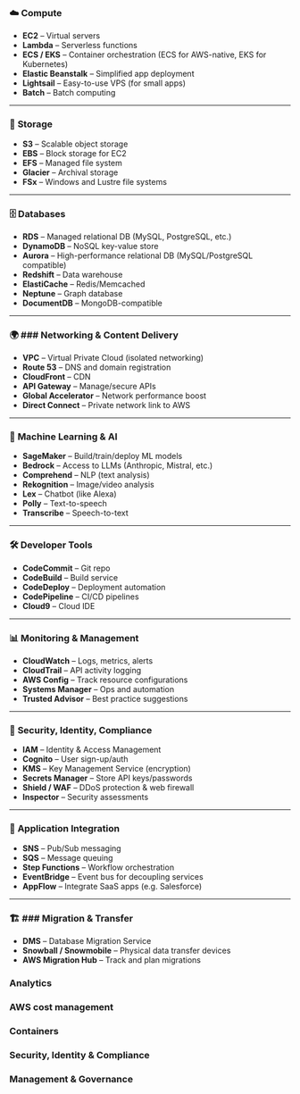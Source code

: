 ### **☁️** **Compute**

- **EC2** – Virtual servers
- **Lambda** – Serverless functions
- **ECS / EKS** – Container orchestration (ECS for AWS-native, EKS for Kubernetes)
- **Elastic Beanstalk** – Simplified app deployment
- **Lightsail** – Easy-to-use VPS (for small apps)
- **Batch** – Batch computing

---
### **💾** **Storage**

- **S3** – Scalable object storage
- **EBS** – Block storage for EC2
- **EFS** – Managed file system
- **Glacier** – Archival storage
- **FSx** – Windows and Lustre file systems

---

### **🗄️** **Databases**

- **RDS** – Managed relational DB (MySQL, PostgreSQL, etc.)
- **DynamoDB** – NoSQL key-value store
- **Aurora** – High-performance relational DB (MySQL/PostgreSQL compatible)
- **Redshift** – Data warehouse
- **ElastiCache** – Redis/Memcached
- **Neptune** – Graph database
- **DocumentDB** – MongoDB-compatible    

---

### **🌍** ### **Networking & Content Delivery**

- **VPC** – Virtual Private Cloud (isolated networking)
- **Route 53** – DNS and domain registration
- **CloudFront** – CDN
- **API Gateway** – Manage/secure APIs
- **Global Accelerator** – Network performance boost
- **Direct Connect** – Private network link to AWS

---

### **🧠** **Machine Learning & AI**

- **SageMaker** – Build/train/deploy ML models
- **Bedrock** – Access to LLMs (Anthropic, Mistral, etc.)
- **Comprehend** – NLP (text analysis)
- **Rekognition** – Image/video analysis
- **Lex** – Chatbot (like Alexa)
- **Polly** – Text-to-speech
- **Transcribe** – Speech-to-text

---

### **🛠️** **Developer Tools**

- **CodeCommit** – Git repo
- **CodeBuild** – Build service
- **CodeDeploy** – Deployment automation
- **CodePipeline** – CI/CD pipelines
- **Cloud9** – Cloud IDE

---

### **📊** **Monitoring & Management**

- **CloudWatch** – Logs, metrics, alerts
- **CloudTrail** – API activity logging
- **AWS Config** – Track resource configurations
- **Systems Manager** – Ops and automation
- **Trusted Advisor** – Best practice suggestions

---

### **🔐** **Security, Identity, Compliance**

- **IAM** – Identity & Access Management
- **Cognito** – User sign-up/auth
- **KMS** – Key Management Service (encryption)
- **Secrets Manager** – Store API keys/passwords
- **Shield / WAF** – DDoS protection & web firewall
- **Inspector** – Security assessments

---

### **🧱** **Application Integration**

- **SNS** – Pub/Sub messaging
- **SQS** – Message queuing
- **Step Functions** – Workflow orchestration
- **EventBridge** – Event bus for decoupling services
- **AppFlow** – Integrate SaaS apps (e.g. Salesforce)

---

### **🏗️** ### **Migration & Transfer**

- **DMS** – Database Migration Service
- **Snowball / Snowmobile** – Physical data transfer devices
- **AWS Migration Hub** – Track and plan migrations


### Analytics

### AWS cost management

### Containers

### Security, Identity & Compliance

### Management & Governance


